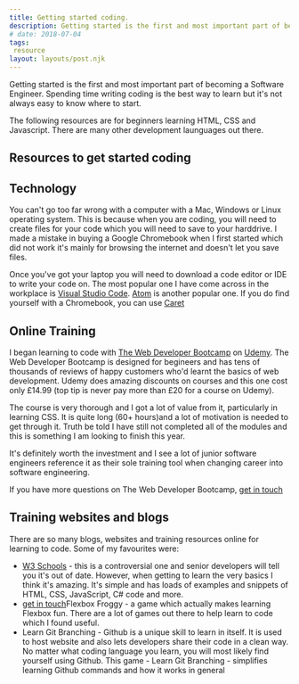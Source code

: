 ```yaml
---
title: Getting started coding.
description: Getting started is the first and most important part of becoming a Software Engineer. Spending time writing coding is the best way to learn but it's not always easy to know where to start. The following resources are for beginners learning HTML, CSS and Javascript. There are many other development launguages out there.
# date: 2018-07-04
tags:
 resource
layout: layouts/post.njk
---
```


Getting started is the first and most important part of becoming a Software Engineer. Spending time writing coding is the best way to learn but it's not always easy to know where to start. 

The following resources are for beginners learning HTML, CSS and Javascript. There are many other development launguages out there.


## Resources to get started coding

## Technology
You can't go too far wrong with a computer with a Mac, Windows or Linux operating system. This is because when you are coding, you will need to create files for your code which you will need to save to your harddrive. I made a mistake in buying a Google Chromebook when I first started which did not work it's mainly for browsing the internet and doesn't let you save files.  

Once you've got your laptop you will need to download a code editor or IDE to write your code on. The most popular one I have come across in the workplace is <a href="https://code.visualstudio.com/">Visual Studio Code</a>. <a href="https://atom.io/">Atom</a> is another popular one. If you do find yourself with a Chromebook, you can use <a href="https://chrome.google.com/webstore/detail/caret/">Caret</a>

## Online Training 
 I began learning to code with <a href="https://www.udemy.com/course/the-web-developer-bootcamp">The Web Developer Bootcamp</a> on <a href="https://www.udemy.com">Udemy</a>. The Web Developer Bootcamp is designed for begineers and has tens of thousands of reviews of happy customers who'd learnt the basics of web development. Udemy does amazing discounts on courses and this one cost only £14.99 (top tip is never pay more than £20 for a course on Udemy). 
 
The course is very thorough and I got a lot of value from it, particularly in learning CSS. It is quite long (60+ hours)and a lot of motivation is needed to get through it. Truth be told I have still not completed all of the modules and this is something I am looking to finish this year. 

It's definitely worth the investment and I see a lot of junior software engineers reference it as their sole training tool when changing career into software engineering. 

If you have more questions on The Web Developer Bootcamp, <a href="/contact">get in touch</a>

## Training websites and blogs 

There are so many blogs, websites and training resources online for learning to code. Some of my favourites were:

- <a href="https://www.w3schools.com/">W3 Schools</a> - this is a controversial one and senior developers will tell you it's out of date. However, when getting to learn the very basics I think it's amazing. It's simple and has loads of examples and snippets of HTML, CSS, JavaScript, C# code and more.  
- <a href="https://flexboxfroggy.com/">get in touch</a>Flexbox Froggy - a game which actually makes learning Flexbox fun. There are a lot of games out there to help learn to code which I found useful.
- <a href="https://learngitbranching.js.org/"></a> Learn Git Branching - Github is a unique skill to learn in itself. It is used to host website and also lets developers share their code in a clean way. No matter what coding language you learn, you will most likely find yourself using Github. This game - Learn Git Branching - simplifies learning Github commands and how it works in general



<!-- ``` text/2-3
// this is a command
function myCommand() {
	let counter = 0;
	counter++;
}

// Test with a line break above this line.
console.log('Test');
``` -->